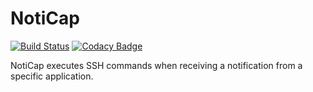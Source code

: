 # NotiCap
[![Build Status](https://travis-ci.org/SapuSeven/NotiCap.svg?branch=master)](https://travis-ci.org/SapuSeven/NotiCap)
[![Codacy Badge](https://api.codacy.com/project/badge/Grade/d4b46205975f4767ae1cae9b42a4b0f0)](https://www.codacy.com/app/SapuSeven/NotiCap?utm_source=github.com&amp;utm_medium=referral&amp;utm_content=SapuSeven/NotiCap&amp;utm_campaign=Badge_Grade)

NotiCap executes SSH commands when receiving a notification from a specific application.
